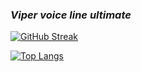 ### *Viper voice line ultimate*

[![GitHub Streak](https://streak-stats.demolab.com/?user=papatutu)](https://git.io/streak-stats)

[![Top Langs](https://github-readme-stats.vercel.app/api/top-langs/?username=papatutu)](https://github.com/anuraghazra/github-readme-stats)

<!--
**berberin/berberin** is a ✨ _special_ ✨ repository because its `README.md` (this file) appears on your GitHub profile.

Here are some ideas to get you started:

- 🔭 I’m currently working on ...
- 🌱 I’m currently learning ...
- 👯 I’m looking to collaborate on ...
- 🤔 I’m looking for help with ...
- 💬 Ask me about ...
- 📫 How to reach me: ...
- 😄 Pronouns: ...
- ⚡ Fun fact: ...
-->
